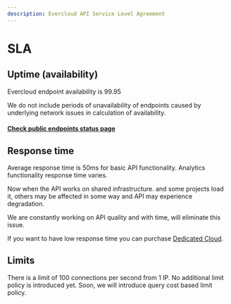 ```yaml
---
description: Evercloud API Service Level Agreement
---
```


# SLA

## Uptime (availability)

Evercloud endpoint availability is 99.95

We do not include periods of unavailability of endpoints caused by underlying network issues in calculation of availability.&#x20;

#### [Check public endpoints status page](https://everos.dev/status)

## Response time

Average response time is 50ms for basic API functionality. Analytics functionality response time varies.&#x20;

Now when the API works on shared infrastructure. and some projects load it, others may be affected in some way and API may experience degradation.&#x20;

We are constantly working on API quality and with time, will eliminate this issue.&#x20;

If you want to have low response time you can purchase [Dedicated Cloud](../../use-cases/infrastructure-provider/).

## Limits

There is a limit of 100 connections per second from 1 IP. No additional limit policy is introduced yet. Soon, we will introduce query cost based limit policy.

##
